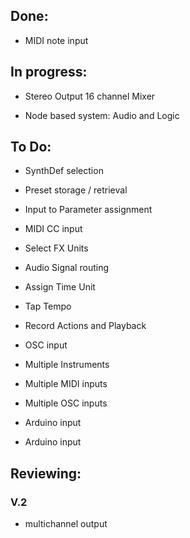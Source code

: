 ## Done:

- MIDI note input


## In progress:


- Stereo Output 16 channel Mixer

- Node based system: Audio and Logic


## To Do:

- SynthDef selection

- Preset storage / retrieval

- Input to Parameter assignment

- MIDI CC input

- Select FX Units

- Audio Signal routing

- Assign Time Unit

- Tap Tempo

- Record Actions and Playback

- OSC input

- Multiple Instruments
- Multiple MIDI inputs
- Multiple OSC inputs


- Arduino input
- Arduino input


## Reviewing:




### V.2

- multichannel output
